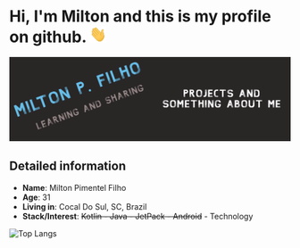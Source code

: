 <h1>Hi, I'm Milton and this is my profile on github. <img src="https://github.com/MiltonDevSis/MiltonDevSis/blob/master/wave.gif" height="30" width="30"></h1> 

<img src="https://github.com/MiltonDevSis/MiltonDevSis/blob/master/Painel.png">

## Detailed information

* **Name**: Milton Pimentel Filho
* **Age**: 31
* **Living in**: Cocal Do Sul, SC, Brazil
* **Stack/Interest**: <s>Kotlin - Java - JetPack - Android</s> - Technology

![Top Langs](https://github-readme-stats.vercel.app/api/top-langs/?username=MiltonDevSis&layout=compact&theme=radical)



